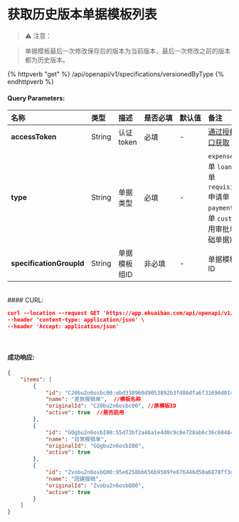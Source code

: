 # 获取历史版本单据模板列表

>⚠️ 注意：

>单据模板最后一次修改保存后的版本为当前版本，最后一次修改之前的版本都为历史版本。

{% httpverb "get" %} /api/openapi/v1/specifications/versionedByType {% endhttpverb %}

#### Query Parameters:

|名称  |类型    |描述   |是否必填   |默认值  | 备注 |
| :--------- | :------ | :---------| :------| :------|:------|
| **accessToken**          | String  | 认证token	  | 必填   | - | [通过授权接口获取](/getting-started/auth.html) |
| **type**                 | String  | 单据类型	  | 必填   | - |  `expense`:报销单 `loan`:借款单 `requisition`:申请单 `payment`:付款单 `custom`:通用审批单(基础单据)  |
| **specificationGroupId** | String  | 单据模板组ID | 非必填 | - | 单据模板组ID |

<br/>
#### CURL:

```json
curl --location --request GET 'https://app.ekuaibao.com/api/openapi/v1/specifications/versionedByType?accessToken=qUMbutefrU8U00&type=expense&specificationGroupId' \
--header 'content-type: application/json' \
--header 'Accept: application/json'
```
<br/>

#### 成功响应:
```json
{
    "items": [
        {
            "id": "C20bu2n6osbc00:ebd338960d9053892b3fd86dfa6f31690d014de7",  //现在模板ID
            "name": "差旅报销单",  //模板名称
            "originalId": "C20bu2n6osbc00", //原模板ID
            "active": true  //是否启用
        },
        {
            "id": "GQgbu2n6osbI00:55d73bf2a46a1e4d0c9c0e728ab6c36c68484b01",
            "name": "日常报销单",
            "originalId": "GQgbu2n6osbI00",
            "active": true
        },
        {
            "id": "Zvobu2n6osbQ00:95e6258bb656b9589fe676446d50a6878ff3d34e",
            "name": "团建报销",
            "originalId": "Zvobu2n6osbQ00",
            "active": true
        }
    ]
}
```

<style>
    table {
		width: 100%; /*表格宽度*/
		border-collapse: collapse; /*使用单一线条的边框*/
		empty-cells: show; /*单元格无内容依旧绘制边框*/
		}
    /* 悬浮变色 */
	table tr:hover {
		background: #B2B2B2 !important;
		}
    /* 首列不换行 */
	table td:nth-child(1) {
		white-space: nowrap;
	}
    /* 指定列宽度 */
	table th:nth-of-type(1) { 
		width: 20%;
		white-space: nowrap;
	}
    table th:nth-of-type(2) {
		width: 10%;
		white-space: nowrap;
	}
    table th:nth-of-type(3) {
		width: 20%;
		white-space: nowrap;
	}
    table th:nth-of-type(4) {
		width: 8%;
		white-space: nowrap;
	}
    table th:nth-of-type(5) {
		width: 7%;
		white-space: nowrap;
	}
    table th:nth-of-type(6) {
		width: 35%;
		white-space: nowrap;
	}

</style>
